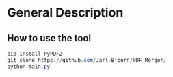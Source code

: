 # General Description

## How to use the tool
```powershell
pip install PyPDF2
git clone https://github.com/Jarl-Bjoern/PDF_Merger/
python main.py
```
